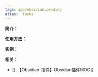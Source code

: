 ```yaml
---
tags: app/obsidian,pending 
alias:  Tasks
---
```

**简介：**


**使用方法：**


**实例：**


**相关：**
* [[-【Obsidian-插件】Obsidian插件MOC]]